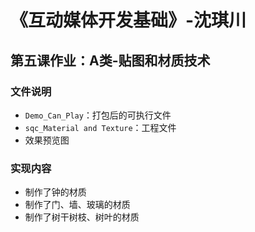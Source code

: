 # 《互动媒体开发基础》-沈琪川
## 第五课作业：A类-贴图和材质技术
### 文件说明
* `Demo_Can_Play`：打包后的可执行文件
* `sqc_Material and Texture`：工程文件
* 效果预览图
### 实现内容
* 制作了钟的材质
* 制作了门、墙、玻璃的材质
* 制作了树干树枝、树叶的材质
